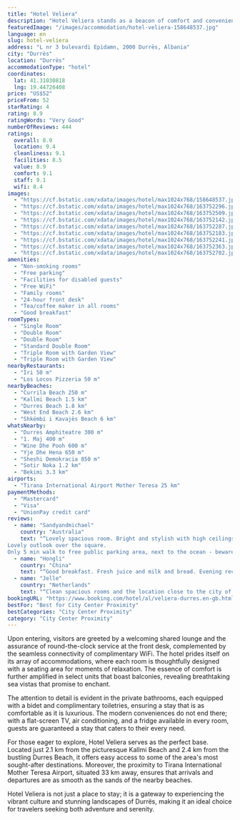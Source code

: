 ```yaml
---
title: "Hotel Veliera"
description: "Hotel Veliera stands as a beacon of comfort and convenience in the heart of Durrës, merely a stone's throw away from the serene Currila Beach."
featuredImage: "/images/accommodation/hotel-veliera-158648537.jpg"
language: en
slug: hotel-veliera
address: "L nr 3 bulevardi Epidamn, 2000 Durrës, Albania"
city: "Durrës"
location: "Durrës"
accommodationType: "hotel"
coordinates:
  lat: 41.31030818
  lng: 19.44726408
price: "US$52"
priceFrom: 52
starRating: 4
rating: 8.9
ratingWords: "Very Good"
numberOfReviews: 444
ratings:
  overall: 8.9
  location: 9.4
  cleanliness: 9.1
  facilities: 8.5
  value: 8.9
  comfort: 9.1
  staff: 9.1
  wifi: 8.4
images:
  - "https://cf.bstatic.com/xdata/images/hotel/max1024x768/158648537.jpg?k=26bb50054077104f9d986a9ae10a9216d28a7d936eca8815d10f7941bd7fbef1&o=&hp=1"
  - "https://cf.bstatic.com/xdata/images/hotel/max1024x768/163752296.jpg?k=6ee451aed39d8dc4a464e02f83aa2a15838da639ad6b562dc89dde7ccc73fc64&o=&hp=1"
  - "https://cf.bstatic.com/xdata/images/hotel/max1024x768/163752509.jpg?k=89189aa7328d445d73e44d21a271a9bc0ad31de2d75d6c25286c37c6585b1b06&o=&hp=1"
  - "https://cf.bstatic.com/xdata/images/hotel/max1024x768/163752142.jpg?k=31148145e8f293efcd4f3e3017d319a620d7f7ef2c017c5dc14f113813b85ca5&o=&hp=1"
  - "https://cf.bstatic.com/xdata/images/hotel/max1024x768/163752287.jpg?k=c0dc468c78d420ac59693bca6d39f8d6345cc50d61b8c722ee83ff14e39a6cc3&o=&hp=1"
  - "https://cf.bstatic.com/xdata/images/hotel/max1024x768/163752183.jpg?k=f4bf5d10367ee2980f829ed0db06911299b0f5e9c1709d56917336162618bcdf&o=&hp=1"
  - "https://cf.bstatic.com/xdata/images/hotel/max1024x768/163752241.jpg?k=9a7dec56c470579e83b517b6305c283cfb65cd03a8cc19183e28fe577b5cb8d4&o=&hp=1"
  - "https://cf.bstatic.com/xdata/images/hotel/max1024x768/163752363.jpg?k=fe59ab2eb949aa7c40284c2fe1ffd04c7300c7076904f2a61528ff2532e9f875&o=&hp=1"
  - "https://cf.bstatic.com/xdata/images/hotel/max1024x768/163752702.jpg?k=00904135306c48c203b9518ef5d31df2d78aa85458ad06da92ad3e360d190bc3&o=&hp=1"
amenities:
  - "Non-smoking rooms"
  - "Free parking"
  - "Facilities for disabled guests"
  - "Free WiFi"
  - "Family rooms"
  - "24-hour front desk"
  - "Tea/coffee maker in all rooms"
  - "Good breakfast"
roomTypes:
  - "Single Room"
  - "Double Room"
  - "Double Room"
  - "Standard Double Room"
  - "Triple Room with Garden View"
  - "Triple Room with Garden View"
nearbyRestaurants:
  - "Iri 50 m"
  - "Los Locos Pizzeria 50 m"
nearbyBeaches:
  - "Currila Beach 250 m"
  - "Kallmi Beach 1.5 km"
  - "Durres Beach 1.8 km"
  - "West End Beach 2.6 km"
  - "Shkëmbi i Kavajës Beach 6 km"
whatsNearby:
  - "Durres Amphiteatre 300 m"
  - "1. Maj 400 m"
  - "Wine Dhe Pooh 600 m"
  - "Yje Dhe Hena 650 m"
  - "Sheshi Demokracia 850 m"
  - "Sotir Noka 1.2 km"
  - "Bekimi 3.3 km"
airports:
  - "Tirana International Airport Mother Teresa 25 km"
paymentMethods:
  - "Mastercard"
  - "Visa"
  - "UnionPay credit card"
reviews:
  - name: "Sandyandmichael"
    country: "Australia"
    text: "“Lovely spacious room. Bright and stylish with high ceilings. Very comfortable King size bed plus single.
Lovely outlook over the square.
Only 5 min walk to free public parking area, next to the ocean - beware the scammers who try to tell you to...”"
  - name: "Hongli"
    country: "China"
    text: "“Good breakfast. Fresh juice and milk and bread. Evening recepter is an senior gentleman and he can't speak ENG but kind.”"
  - name: "Jelle"
    country: "Netherlands"
    text: "“Clean spacious rooms and the location close to the city of Durres.”"
bookingURL: "https://www.booking.com/hotel/al/veliera-durres.en-gb.html?aid=8035640"
bestFor: "Best for City Center Proximity"
bestCategories: "City Center Proximity"
category: "City Center Proximity"
---
```


Upon entering, visitors are greeted by a welcoming shared lounge and the assurance of round-the-clock service at the front desk, complemented by the seamless connectivity of complimentary WiFi. The hotel prides itself on its array of accommodations, where each room is thoughtfully designed with a seating area for moments of relaxation. The essence of comfort is further amplified in select units that boast balconies, revealing breathtaking sea vistas that promise to enchant.

The attention to detail is evident in the private bathrooms, each equipped with a bidet and complimentary toiletries, ensuring a stay that is as comfortable as it is luxurious. The modern conveniences do not end there; with a flat-screen TV, air conditioning, and a fridge available in every room, guests are guaranteed a stay that caters to their every need.

For those eager to explore, Hotel Veliera serves as the perfect base. Located just 2.1 km from the picturesque Kallmi Beach and 2.4 km from the bustling Durres Beach, it offers easy access to some of the area's most sought-after destinations. Moreover, the proximity to Tirana International Mother Teresa Airport, situated 33 km away, ensures that arrivals and departures are as smooth as the sands of the nearby beaches.

Hotel Veliera is not just a place to stay; it is a gateway to experiencing the vibrant culture and stunning landscapes of Durrës, making it an ideal choice for travelers seeking both adventure and serenity.